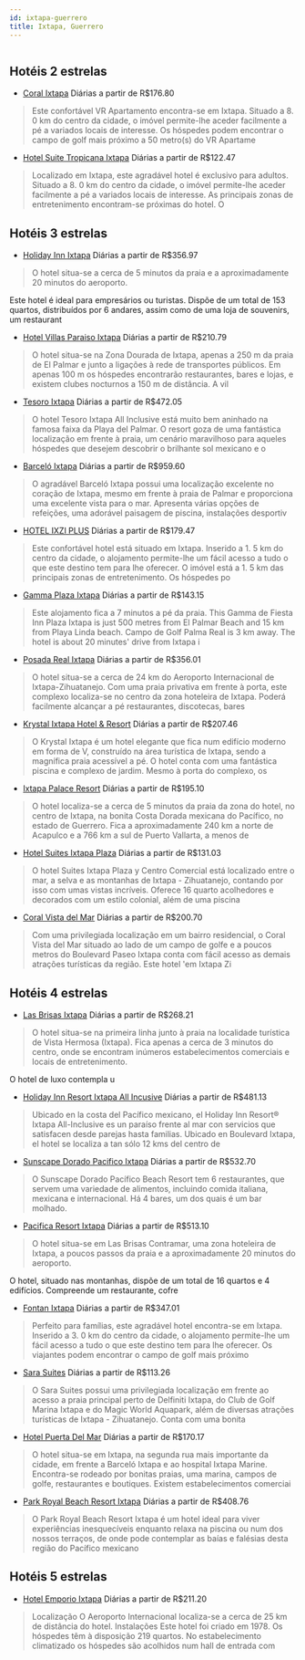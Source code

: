 ```yaml
---
id: ixtapa-guerrero
title: Ixtapa, Guerrero
---
```


<center><img src="http://photos.hotelbeds.com/giata/07/077051/077051a_hb_a_009.jpg" alt="" /></center>


## Hotéis 2 estrelas

-    [Coral Ixtapa](https://www.hurb.com/hoteis/ixtapa/coral-ixtapa-JNP-JP102175?cmp=18055) Diárias a partir de R$176.80
   > Este confortável VR Apartamento encontra-se em Ixtapa. Situado a 8. 0 km do centro da cidade, o imóvel permite-lhe aceder facilmente a pé a variados locais de interesse. Os hóspedes podem encontrar o campo de golf mais próximo a 50 metro(s) do VR Apartame
-    [Hotel Suite Tropicana Ixtapa](https://www.hurb.com/hoteis/ixtapa/hotel-suite-tropicana-ixtapa-JNP-JP379209?cmp=18055) Diárias a partir de R$122.47
   > Localizado em Ixtapa, este agradável hotel é exclusivo para adultos. Situado a 8. 0 km do centro da cidade, o imóvel permite-lhe aceder facilmente a pé a variados locais de interesse. As principais zonas de entretenimento encontram-se próximas do hotel. O

## Hotéis 3 estrelas

-    [Holiday Inn Ixtapa](https://www.hurb.com/hoteis/ixtapa/holiday-inn-ixtapa-JNP-JP354150?cmp=18055) Diárias a partir de R$356.97
   > O hotel situa-se a cerca de 5 minutos da praia e a aproximadamente 20 minutos do aeroporto.

Este hotel é ideal para empresários ou turistas. Dispõe de um total de 153 quartos, distribuídos por 6 andares, assim como de uma loja de souvenirs, um restaurant
-    [Hotel Villas Paraiso Ixtapa](https://www.hurb.com/hoteis/ixtapa/hotel-villas-paraiso-ixtapa-JNP-JP080927?cmp=18055) Diárias a partir de R$210.79
   > O hotel situa-se na Zona Dourada de Ixtapa, apenas a 250 m da praia de El Palmar e junto a ligações à rede de transportes públicos. Em apenas 100 m os hóspedes encontrarão restaurantes, bares e lojas, e existem clubes nocturnos a 150 m de distância. A vil
-    [Tesoro Ixtapa](https://www.hurb.com/hoteis/ixtapa/tesoro-ixtapa-JNP-JP388903?cmp=18055) Diárias a partir de R$472.05
   > O hotel Tesoro Ixtapa All Inclusive está muito bem aninhado na famosa faixa da Playa del Palmar. O resort goza de uma fantástica localização em frente à praia, um cenário maravilhoso para aqueles hóspedes que desejem descobrir o brilhante sol mexicano e o
-    [Barceló Ixtapa](https://www.hurb.com/hoteis/ixtapa/barcelo-ixtapa-JNP-JP200392?cmp=18055) Diárias a partir de R$959.60
   > O agradável Barceló Ixtapa possui uma localização excelente no coração de Ixtapa, mesmo em frente à praia de Palmar e proporciona uma excelente vista para o mar. Apresenta várias opções de refeições, uma adorável paisagem de piscina, instalações desportiv
-    [HOTEL IXZI PLUS](https://www.hurb.com/hoteis/ixtapa/hotel-ixzi-plus-JNP-JP191191?cmp=18055) Diárias a partir de R$179.47
   > Este confortável hotel está situado em Ixtapa. Inserido a 1. 5 km do centro da cidade, o alojamento permite-lhe um fácil acesso a tudo o que este destino tem para lhe oferecer. O imóvel está a 1. 5 km das principais zonas de entretenimento. Os hóspedes po
-    [Gamma Plaza Ixtapa](https://www.hurb.com/hoteis/ixtapa/gamma-plaza-ixtapa-JNP-JP02772Z?cmp=18055) Diárias a partir de R$143.15
   > Este alojamento fica a 7 minutos a pé da praia. This Gamma de Fiesta Inn Plaza Ixtapa is just 500 metres from El Palmar Beach and 15 km from Playa Linda beach.  Campo de Golf Palma Real is 3 km away. The hotel is about 20 minutes&apos; drive from Ixtapa i
-    [Posada Real Ixtapa](https://www.hurb.com/hoteis/ixtapa/posada-real-ixtapa-JNP-JP027856?cmp=18055) Diárias a partir de R$356.01
   > O hotel situa-se a cerca de 24 km do Aeroporto Internacional de Ixtapa-Zihuatanejo. Com uma praia privativa em frente à porta, este complexo localiza-se no centro da zona hoteleira de Ixtapa. Poderá facilmente alcançar a pé restaurantes, discotecas, bares
-    [Krystal Ixtapa Hotel & Resort](https://www.hurb.com/hoteis/ixtapa/krystal-ixtapa-hotel-resort-JNP-JP054112?cmp=18055) Diárias a partir de R$207.46
   > O Krystal Ixtapa é um hotel elegante que fica num edifício moderno em forma de V, construído na área turística de Ixtapa, sendo a magnífica praia acessível a pé. O hotel conta com uma fantástica piscina e complexo de jardim. Mesmo à porta do complexo, os 
-    [Ixtapa Palace Resort](https://www.hurb.com/hoteis/ixtapa/ixtapa-palace-resort-JNP-JP027845?cmp=18055) Diárias a partir de R$195.10
   > O hotel localiza-se a cerca de 5 minutos da praia da zona do hotel, no centro de Ixtapa, na bonita Costa Dorada mexicana do Pacífico, no estado de Guerrero. Fica a aproximadamente 240 km a norte de Acapulco e a 766 km a sul de Puerto Vallarta, a menos de 
-    [Hotel Suites Ixtapa Plaza](https://www.hurb.com/hoteis/ixtapa/hotel-suites-ixtapa-plaza-JNP-JP259478?cmp=18055) Diárias a partir de R$131.03
   > O hotel Suites Ixtapa Plaza y Centro Comercial está localizado entre o mar, a selva e as montanhas de Ixtapa - Zihuatanejo, contando por isso com umas vistas incríveis. Oferece 16 quarto acolhedores e decorados com um estilo colonial, além de uma piscina 
-    [Coral Vista del Mar](https://www.hurb.com/hoteis/ixtapa/coral-vista-del-mar-JNP-JP02768L?cmp=18055) Diárias a partir de R$200.70
   > Com uma privilegiada localização em um bairro residencial, o Coral Vista del Mar situado ao lado de um campo de golfe e a poucos metros do Boulevard Paseo Ixtapa conta com fácil acesso as demais atrações turísticas da região. Este hotel &apos;em Ixtapa Zi

## Hotéis 4 estrelas

-    [Las Brisas Ixtapa](https://www.hurb.com/hoteis/ixtapa/las-brisas-ixtapa-JNP-JP027864?cmp=18055) Diárias a partir de R$268.21
   > O hotel situa-se na primeira linha junto à praia na localidade turística de Vista Hermosa (Ixtapa). Fica apenas a cerca de 3 minutos do centro, onde se encontram inúmeros estabelecimentos comerciais e locais de entretenimento.

O hotel de luxo contempla u
-    [Holiday Inn Resort Ixtapa All Incusive](https://www.hurb.com/hoteis/ixtapa/holiday-inn-resort-ixtapa-all-incusive-OMN-7467?cmp=18055) Diárias a partir de R$481.13
   > Ubicado en la costa del Pacífico mexicano, el Holiday Inn Resort® Ixtapa All-Inclusive es un paraíso frente al mar con servicios que satisfacen desde parejas hasta familias. Ubicado en Boulevard Ixtapa, el hotel se localiza a tan sólo 12 kms del centro de
-    [Sunscape Dorado Pacifico Ixtapa](https://www.hurb.com/hoteis/ixtapa/sunscape-dorado-pacifico-ixtapa-OMN-4895?cmp=18055) Diárias a partir de R$532.70
   > O Sunscape Dorado Pacífico Beach Resort tem 6 restaurantes, que servem uma variedade de alimentos, incluindo comida italiana, mexicana e internacional. Há 4 bares, um dos quais é um bar molhado.
-    [Pacifica Resort Ixtapa](https://www.hurb.com/hoteis/ixtapa/pacifica-resort-ixtapa-JNP-JP047701?cmp=18055) Diárias a partir de R$513.10
   > O hotel situa-se em Las Brisas Contramar, uma zona hoteleira de Ixtapa, a poucos passos da praia e a aproximadamente 20 minutos do aeroporto.

O hotel, situado nas montanhas, dispõe de um total de 16 quartos e 4 edifícios. Compreende um restaurante, cofre
-    [Fontan Ixtapa](https://www.hurb.com/hoteis/ixtapa/fontan-ixtapa-JNP-JP825766?cmp=18055) Diárias a partir de R$347.01
   > Perfeito para famílias, este agradável hotel encontra-se em Ixtapa. Inserido a 3. 0 km do centro da cidade, o alojamento permite-lhe um fácil acesso a tudo o que este destino tem para lhe oferecer. Os viajantes podem encontrar o campo de golf mais próximo
-    [Sara Suites](https://www.hurb.com/hoteis/ixtapa/sara-suites-JNP-JP332142?cmp=18055) Diárias a partir de R$113.26
   > O Sara Suites possui uma privilegiada localização em frente ao acesso a praia principal perto de Delfiniti Ixtapa, do Club de Golf Marina Ixtapa e do Magic World Aquapark, além de diversas atrações turísticas de Ixtapa - Zihuatanejo. Conta com uma bonita 
-    [Hotel Puerta Del Mar](https://www.hurb.com/hoteis/ixtapa/hotel-puerta-del-mar-JNP-JP187198?cmp=18055) Diárias a partir de R$170.17
   > O hotel situa-se em Ixtapa, na segunda rua mais importante da cidade, em frente a Barceló Ixtapa e ao hospital Ixtapa Marine. Encontra-se rodeado por bonitas praias, uma marina, campos de golfe, restaurantes e boutiques. Existem estabelecimentos comerciai
-    [Park Royal Beach Resort Ixtapa](https://www.hurb.com/hoteis/ixtapa/park-royal-beach-resort-ixtapa-OMN-7401?cmp=18055) Diárias a partir de R$408.76
   > O Park Royal Beach Resort Ixtapa é um hotel ideal para viver experiências inesquecíveis enquanto relaxa na piscina ou num dos nossos terraços, de onde pode contemplar as baías e falésias desta região do Pacífico mexicano

## Hotéis 5 estrelas

-    [Hotel Emporio Ixtapa](https://www.hurb.com/hoteis/ixtapa/hotel-emporio-ixtapa-JNP-JP00020Z?cmp=18055) Diárias a partir de R$211.20
   > Localização
O Aeroporto Internacional localiza-se a cerca de 25 km de distância do hotel.
Instalações
Este hotel foi criado em 1978. Os hóspedes têm à disposição 219 quartos. No estabelecimento climatizado os hóspedes são acolhidos num hall de entrada com
